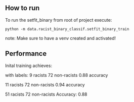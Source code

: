 ## How to run

To run the setfit_binary from root of project execute:

```
python -m data.racist_binary_classif.setfit_binary_train
```

note:
Make sure to have a venv created and activated!

## Performance

Inital training achieves:

with labels:
9 racists
72 non-racists
0.88 accuracy

11 racists
72 non-racists
0.94 accuracy

51 racists
72 non-racists
Accuracy: 0.88